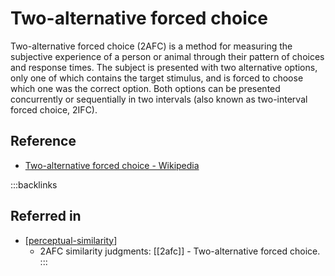 # Two-alternative forced choice

Two-alternative forced choice (2AFC) is a method for measuring the subjective experience of a person or animal through their pattern of choices and response times. The subject is presented with two alternative options, only one of which contains the target stimulus, and is forced to choose which one was the correct option. Both options can be presented concurrently or sequentially in two intervals (also known as two-interval forced choice, 2IFC).

## Reference

- [Two-alternative forced choice - Wikipedia](https://en.wikipedia.org/wiki/Two-alternative_forced_choice)

:::backlinks
## Referred in
* [[perceptual-similarity]]
	* 2AFC similarity judgments: [[2afc]] - Two-alternative forced choice.
:::

[//begin]: # "Autogenerated link references for markdown compatibility"
[perceptual-similarity]: perceptual-similarity.md "Perceptual Similarity"
[//end]: # "Autogenerated link references"